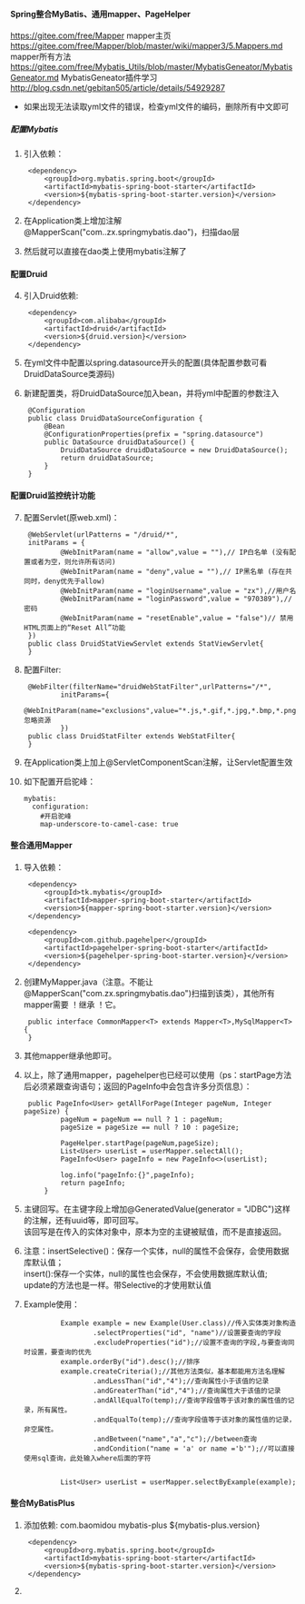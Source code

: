 #### Spring整合MyBatis、通用mapper、PageHelper
https://gitee.com/free/Mapper mapper主页
https://gitee.com/free/Mapper/blob/master/wiki/mapper3/5.Mappers.md   mapper所有方法
https://gitee.com/free/Mybatis_Utils/blob/master/MybatisGeneator/MybatisGeneator.md MybatisGeneator插件学习
http://blog.csdn.net/gebitan505/article/details/54929287


* 如果出现无法读取yml文件的错误，检查yml文件的编码，删除所有中文即可

##### 配置Mybatis
1. 引入依赖：

		<dependency>
			<groupId>org.mybatis.spring.boot</groupId>
			<artifactId>mybatis-spring-boot-starter</artifactId>
			<version>${mybatis-spring-boot-starter.version}</version>
		</dependency>
2. 在Application类上增加注解@MapperScan("com..zx.springmybatis.dao")，扫描dao层

3. 然后就可以直接在dao类上使用mybatis注解了

#### 配置Druid
4. 引入Druid依赖:

		<dependency>
			<groupId>com.alibaba</groupId>
			<artifactId>druid</artifactId>
			<version>${druid.version}</version>
		</dependency>

5. 在yml文件中配置以spring.datasource开头的配置(具体配置参数可看DruidDataSource类源码)

6. 新建配置类，将DruidDataSource加入bean，并将yml中配置的参数注入

        @Configuration
        public class DruidDataSourceConfiguration {
            @Bean
            @ConfigurationProperties(prefix = "spring.datasource")
            public DataSource druidDataSource() {
                DruidDataSource druidDataSource = new DruidDataSource();
                return druidDataSource;
            }
        }

#### 配置Druid监控统计功能
7. 配置Servlet(原web.xml)：

        @WebServlet(urlPatterns = "/druid/*",
        initParams = {
                @WebInitParam(name = "allow",value = ""),// IP白名单 (没有配置或者为空，则允许所有访问)
                @WebInitParam(name = "deny",value = ""),// IP黑名单 (存在共同时，deny优先于allow)
                @WebInitParam(name = "loginUsername",value = "zx"),//用户名
                @WebInitParam(name = "loginPassword",value = "970389"),//密码
                @WebInitParam(name = "resetEnable",value = "false")// 禁用HTML页面上的“Reset All”功能
        })
        public class DruidStatViewServlet extends StatViewServlet{
        }

8. 配置Filter:

        @WebFilter(filterName="druidWebStatFilter",urlPatterns="/*",
                initParams={
                        @WebInitParam(name="exclusions",value="*.js,*.gif,*.jpg,*.bmp,*.png,*.css,*.ico,/druid/*")// 忽略资源
                })
        public class DruidStatFilter extends WebStatFilter{
        }

9. 在Application类上加上@ServletComponentScan注解，让Servlet配置生效

10. 如下配置开启驼峰：

        mybatis:
          configuration:
            #开启驼峰
            map-underscore-to-camel-case: true
#### 整合通用Mapper
1. 导入依赖：

		<dependency>
			<groupId>tk.mybatis</groupId>
			<artifactId>mapper-spring-boot-starter</artifactId>
			<version>${mapper-spring-boot-starter.version}</version>
		</dependency>

		<dependency>
			<groupId>com.github.pagehelper</groupId>
			<artifactId>pagehelper-spring-boot-starter</artifactId>
			<version>${pagehelper-spring-boot-starter.version}</version>
		</dependency>
2. 创建MyMapper.java（注意。不能让@MapperScan("com.zx.springmybatis.dao")扫描到该类），其他所有mapper需要 ！继承 ！它。

        public interface CommonMapper<T> extends Mapper<T>,MySqlMapper<T> {
        }
        
3. 其他mapper继承他即可。

4. 以上，除了通用mapper，pagehelper也已经可以使用（ps：startPage方法后必须紧跟查询语句；返回的PageInfo中会包含许多分页信息）：
        
        public PageInfo<User> getAllForPage(Integer pageNum, Integer pageSize) {
                pageNum = pageNum == null ? 1 : pageNum;
                pageSize = pageSize == null ? 10 : pageSize;
        
                PageHelper.startPage(pageNum,pageSize);
                List<User> userList = userMapper.selectAll();
                PageInfo<User> pageInfo = new PageInfo<>(userList);
                
                log.info("pageInfo:{}",pageInfo);
                return pageInfo;
            }
5. 主键回写。在主键字段上增加@GeneratedValue(generator = "JDBC")这样的注解，还有uuid等，即可回写。  
该回写是在传入的实体对象中，原本为空的主键被赋值，而不是直接返回。

6. 注意：insertSelective()：保存一个实体，null的属性不会保存，会使用数据库默认值；  
insert():保存一个实体，null的属性也会保存，不会使用数据库默认值;  
update的方法也是一样。带Selective的才使用默认值 

7. Example使用：

                Example example = new Example(User.class)//传入实体类对象构造
                        .selectProperties("id", "name")//设置要查询的字段
                        .excludeProperties("id");//设置不查询的字段,与要查询同时设置，要查询的优先
                example.orderBy("id").desc();//排序
                example.createCriteria();//其他方法类似，基本都能用方法名理解
                        .andLessThan("id","4");//查询属性小于该值的记录
                        .andGreaterThan("id","4");//查询属性大于该值的记录
                        .andAllEqualTo(temp);//查询字段值等于该对象的属性值的记录，所有属性。
                        .andEqualTo(temp);//查询字段值等于该对象的属性值的记录，非空属性。
                        .andBetween("name","a","c");//between查询
                        .andCondition("name = 'a' or name ='b'");//可以直接使用sql查询，此处输入where后面的字符
        
        
                List<User> userList = userMapper.selectByExample(example);










#### 整合MyBatisPlus
1. 添加依赖:
		<dependency>
			<groupId>com.baomidou</groupId>
			<artifactId>mybatis-plus</artifactId>
			<version>${mybatis-plus.version}</version>
		</dependency>

		<dependency>
			<groupId>org.mybatis.spring.boot</groupId>
			<artifactId>mybatis-spring-boot-starter</artifactId>
			<version>${mybatis-spring-boot-starter.version}</version>
		</dependency>  
2. 
